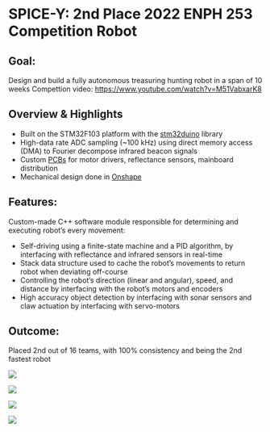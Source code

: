 # SPICE-Y: 2nd Place 2022 ENPH 253 Competition Robot 

## Goal:
Design and build a fully autonomous treasuring hunting robot in a span of 10 weeks
Compettion video: https://www.youtube.com/watch?v=M51VabxarK8
## Overview & Highlights
- Built on the STM32F103 platform with the [stm32duino](https://github.com/stm32duino/Arduino_Core_STM32) library
- High-data rate ADC sampling (~100 kHz) using direct memory access (DMA) to Fourier decompose infrared beacon signals
- Custom [PCBs](https://github.com/akoen/SPICEBot/blob/main/pcbs/SPICEBot.pdf) for motor drivers, reflectance sensors, mainboard distribution
- Mechanical design done in [Onshape](https://cad.onshape.com/documents/5972b9c60e919ab1b13b074c/w/5fe346639d96b627bb4d7038/e/e34fbf874ea22aab1deaf443)
## Features:
Custom-made C++ software module responsible for determining and executing robot’s every movement:
- Self-driving using a finite-state machine and a PID algorithm, by interfacing with reflectance and infrared sensors in real-time
- Stack data structure used to cache the robot’s movements to return robot when deviating off-course
- Controlling the robot’s direction (linear and angular), speed, and distance by interfacing with the robot’s motors and encoders
- High accuracy object detection by interfacing with sonar sensors and claw actuation by interfacing with servo-motors
## Outcome:
Placed 2nd out of 16 teams, with 100% consistency and being the 2nd fastest robot

![](img/bot.png)  

![](img/top.png)

![](img/bottom.png)

![](img/cad.PNG)
